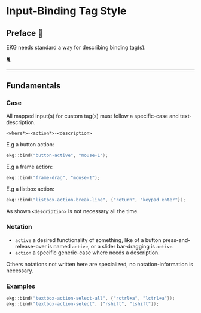 # Input-Binding Tag Style

## Preface 🐄

EKG needs standard a way for describing binding tag(s).

🐈

---

## Fundamentals

### Case

All mapped input(s) for custom tag(s) must follow a specific-case and text-description.

`<where*>-<action*>-<description>`

E.g a button action:
```c++
ekg::bind("button-active", "mouse-1");
```

E.g a frame action:
```c++
ekg::bind("frame-drag", "mouse-1");
```

E.g a listbox action:
```c++
ekg::bind("listbox-action-break-line", {"return", "keypad enter"});
```

As shown `<description>` is not necessary all the time.

### Notation

- `active` a desired functionality of something, like of a button press-and-release-over is named `active`, or a slider bar-dragging is `active`.
- `action` a specific generic-case where needs a description.

Others notations not written here are specialized, no notation-information is necessary.

### Examples

```c++
ekg::bind("textbox-action-select-all", {"rctrl+a", "lctrl+a"});
ekg::bind("textbox-action-select", {"rshift", "lshift"});
```

